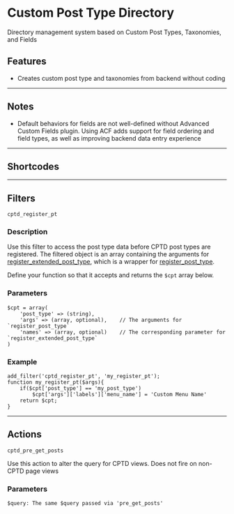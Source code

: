 
# Custom Post Type Directory

Directory management system based on Custom Post Types, Taxonomies, and Fields

## Features

* Creates custom post type and taxonomies from backend without coding

---

## Notes

* Default behaviors for fields are not well-defined without Advanced Custom Fields plugin.  Using ACF adds support for field ordering and field types, as well as improving backend data entry experience

---

## Shortcodes

---

## Filters

````cptd_register_pt````

### Description

Use this filter to access the post type data before CPTD post types are registered.  The filtered object is an array
containing the arguments for [register\_extended\_post\_type](https://github.com/johnbillion/extended-cpts/wiki/Basic-usage), which is a wrapper for [register\_post\_type](https://codex.wordpress.org/Function_Reference/register_post_type).

Define your function so that it accepts and returns the `$cpt` array below.

### Parameters
  
    $cpt = array(
    	'post_type' => (string),
    	'args' => (array, optional), 	// The arguments for `register_post_type`
    	'names' => (array, optional) 	// The corresponding parameter for `register_extended_post_type`
    )

  
### Example

    add_filter('cptd_register_pt', 'my_register_pt');
    function my_register_pt($args){
    	if($cpt['post_type'] == 'my_post_type')
    		$cpt['args']['labels']['menu_name'] = 'Custom Menu Name'
    	return $cpt;
    }

---

## Actions

````cptd_pre_get_posts````

Use this action to alter the query for CPTD views.  Does not fire on non-CPTD page views

### Parameters

    $query: The same $query passed via 'pre_get_posts'